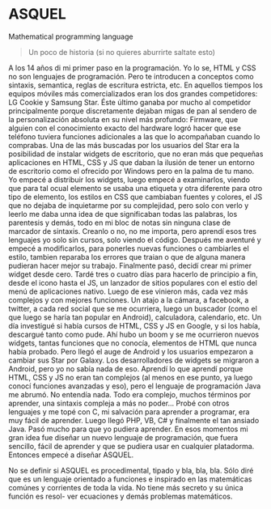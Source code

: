 # ASQUEL
Mathematical programming language

>Un poco de historia (si no quieres aburrirte saltate esto)

   A los 14 años di mi primer paso en la programación. Yo lo se, HTML y CSS no son lenguajes de programación. Pero
te introducen a conceptos como sintaxis, semantica, reglas de escritura estricta, etc. En aquellos tiempos los equipos
móviles más comercializados eran los dos grandes competidores: LG Cookie y Samsung Star.  Éste último ganaba por mucho
al competidor principalmente porque discretamente dejaban migas de pan al sendero de la personalización absoluta en su
nivel más profundo: Firmware, que alguien con el conocimiento exacto del hardware logró hacer que ese teléfono tuviera
funciones adicionales a las que lo acompañaban cuando lo comprabas.  Una de las más buscadas por los usuarios del Star
era la posibilidad de instalar widgets de escritorio,  que no eran más que pequeñas aplicaciones en HTML, CSS y JS que
daban la ilusión de tener un entorno de escritorio como el ofrecido por Windows pero en la palma de tu mano.
       Yo empecé a distribuir los widgets, luego empecé a examinarlos, viendo que para tal ocual elemento se usaba una
etiqueta y otra diferente para otro tipo de elemento, los estilos en CSS que cambiaban fuentes y colores, el JS que no
dejaba de inquietarme por su complejidad, pero solo con verlo y leerlo me daba unna idea de que significaban todas las
palabras, los parentesis y demás, todo en mi bloc de notas sin ninguna clase de marcador de sintaxis. Creanlo o no, no
me importa, pero aprendí esos tres lenguajes yo solo sin cursos, solo viendo el código. Después me aventuré y empecé a
modificarlos, para ponerles nuevas funciones o cambiarles el estilo,  tambien reparaba los errores que traian o que de
alguna manera pudieran hacer mejor su trabajo. Finalmente pasó, decidí crear mi primer widget desde cero. Tardé tres o
cuatro días para hacerlo de principio a fin,  desde el icono hasta el JS, un lanzador de sitios populares con el estio
del menú de aplicaciones nativo. Luego de ese vinieron más, cada vez más complejos y con mejores funciones. Un atajo a
la cámara, a facebook, a twitter, a cada red social que se me ocurriera, luego un buscador (como el que luego se haría
tan popular en Android), calculadora, calendario, etc.
       Un día investigué si había cursos de HTML, CSS y JS en Google, y si los había, descargué tanto como pude.   Ahí
hubo un boom y se me ocurrieron nuevos widgets,  tantas  funciones  que  no conocía, elementos de HTML que nunca había
probado. Pero llegó el auge de Android y los usuarios empezaron a cambiar sus Star por Galaxy. Los desarrolladores  de
widgets se migraron a Android, pero yo no sabía nada de eso. Aprendí lo que aprendí porque HTML,  CSS y JS no eran tan
complejos (al menos en ese punto, ya luego conocí funciones avanzadas y eso), pero el lenguaje de programación Java me
abrumó. No entendía nada. Todo era complejo, muchos términos por aprender, una sintaxis compleja a más no poder...
       Probé con otros lenguajes y me topé con C,  mi  salvación para aprender a programar, era muy fácil de aprender.
Luego llegó PHP, VB, C# y finalmente el tan ansiado Java. Pasó mucho para que yo pudiera aprender. En esos momentos mi
gran idea fue diseñar un nuevo lenguaje de programación, que fuera sencillo, fácil de aprender y que se  pudiera  usar
en cualquier platadorma. Entonces empecé a diseñar ASQUEL.


No se definir si ASQUEL es procedimental, tipado y bla, bla, bla.  Sólo  diré que es un lenguaje orientado a funciones
e inspirado en las matemáticas comúnes y corrientes de toda la vida. No tiene más secreto y su única función es resol-
ver ecuaciones y demás problemas matemáticos.


